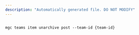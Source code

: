 ```yaml
---
description: "Automatically generated file. DO NOT MODIFY"
---
```


```cli

mgc teams item unarchive post --team-id {team-id}

```